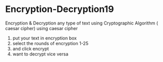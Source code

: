 # Encryption-Decryption19
Encryption &amp; Decryption any type of text using Cryptographic Algorithm ( caesar cipher)
using caesar cipher 
1. put your text in encryption box
2. select the rounds of encryption 1-25
3. and click encrypt
4. want to decrypt vice versa
